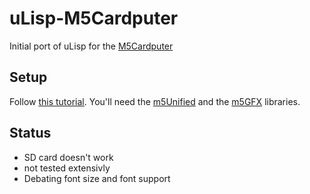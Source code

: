 # uLisp-M5Cardputer
Initial port of uLisp for the [M5Cardputer](https://docs.m5stack.com/en/core/Cardputer)

## Setup
Follow [this tutorial](https://docs.m5stack.com/en/arduino/m5cardputer/program). You'll need the [m5Unified](https://github.com/m5stack/M5Unified/tree/master) and the [m5GFX](https://github.com/m5stack/M5GFX/tree/master) libraries.

## Status
- SD card doesn't work
- not tested extensivly
- Debating font size and font support

